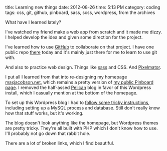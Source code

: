 title: Learning new things
date: 2012-08-26
time: 5:13 PM
category: coding
tags: css, git, github, pinboard, sass, scss, wordpress, from the archives

What have I learned lately?

I've watched my friend make a web app from scratch and it made me dizzy. I helped develop the idea and given some direction for the project.

I've learned how to use [GitHub](https://github.com/maxjacobson/) to collaborate on that project. I have one public repo [there](https://github.com/maxjacobson/) today and it's mainly just there for me to learn to use git with.

And also to practice web design. Things like [sass](http://sass-lang.com/) and CSS. And [Pixelmator](http://www.pixelmator.com/).

I put all I learned from that into re-designing my homepage [maxjacobson.net](http://maxjacobson.net), which remains a pretty version of [my public Pinboard page](http://pinboard.in/u:maxjacobson/public/). I removed the half-assed [Pelican](http://blog.notmyidea.org/pelican-a-simple-static-blog-generator-in-python.html) blog in favor of this Wordpress install, which I casually mention at the bottom of the homepage.

To set up this Wordpress blog I had to [follow some tricky instructions](http://faq.nearlyfreespeech.net/section/nbspgettingstarted/installwordpress), including setting up a MySQL process and database. Still don't really know how that stuff works, but it's working.

The blog doesn't look anything like the homepage, but Wordpress themes are pretty tricky. They're all built with PHP which I don't know how to use. I'll probably not go down that rabbit hole.

There are a lot of broken links, which I find beautiful.
